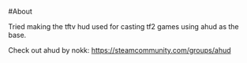 #About

Tried making the tftv hud used for casting tf2 games using ahud as the base.

Check out ahud by nokk: https://steamcommunity.com/groups/ahud




